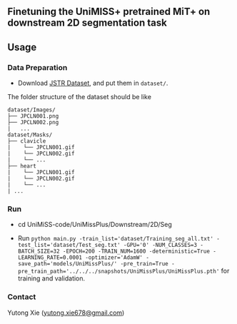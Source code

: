 ## Finetuning the UniMISS+ pretrained MiT+ on downstream 2D segmentation task

## Usage

### Data Preparation

* Download [JSTR Dataset](https://drive.google.com/file/d/1ifMkZlikz34pMeuknPtnCdG1m5zX-rb_/view?usp=sharing), and put them in `dataset/`.

The folder structure of the dataset should be like

    dataset/Images/
    ├── JPCLN001.png
    ├── JPCLN002.png
    |   ...
    dataset/Masks/
    ├── clavicle
    |    └── JPCLN001.gif
    |    └── JPCLN002.gif
    |    └── ...
    ├── heart
    |    └── JPCLN001.gif
    |    └── JPCLN002.gif
    |    └── ...
    | ...


### Run 
* cd UniMiSS-code/UniMissPlus/Downstream/2D/Seg

* Run `python main.py -train_list='dataset/Training_seg_all.txt' -test_list='dataset/Test_seg.txt' -GPU='0' -NUM_CLASSES=3 -BATCH_SIZE=32 -EPOCH=200 -TRAIN_NUM=1600 -deterministic=True -LEARNING_RATE=0.0001 -optimizer='AdamW' -save_path='models/UniMissPlus/' -pre_train=True -pre_train_path='../../../snapshots/UniMissPlus/UniMissPlus.pth'` for training and validation.


### Contact
Yutong Xie (yutong.xie678@gmail.com)
